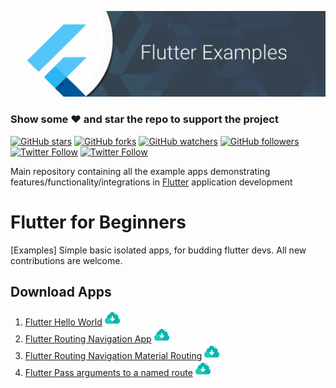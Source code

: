 ![Image](img/flutter_banner.png)

### Show some :heart: and star the repo to support the project

[![GitHub stars](https://img.shields.io/github/stars/Aadi-0110/flutter-examples.svg?style=social&label=Star)](https://github.com/Aadi-0110/flutter_for_beginners) [![GitHub forks](https://img.shields.io/github/forks/Aadi-0110/flutter-examples.svg?style=social&label=Fork)](https://github.com/Aadi-0110/flutter_for_beginners/fork) [![GitHub watchers](https://img.shields.io/github/watchers/Aadi-0110/flutter-examples.svg?style=social&label=Watch)](https://github.com/Aadi-0110/flutter_for_beginners) [![GitHub followers](https://img.shields.io/github/followers/Aadi-0110.svg?style=social&label=Follow)](https://github.com/Aadi-0110/flutter_for_beginners)  
[![Twitter Follow](https://img.shields.io/twitter/follow/imAdityaLal.svg?style=social)](https://twitter.com/imAdityaLal)
[![Twitter Follow](https://img.shields.io/twitter/follow/FlutterBeginner.svg?style=social)](https://twitter.com/FlutterBeginner)

Main repository containing all the example apps demonstrating features/functionality/integrations in [Flutter](https://flutter.io/) application development

# Flutter for Beginners
[Examples] Simple basic isolated apps, for budding flutter devs. All new contributions are welcome.

## Download Apps
1.  [Flutter Hello World](/flutter_hello_world) [![download](img/idownload.png)](https://kinolien.github.com/gitzip/?download=https://github.com/Aadi-0110/flutter_for_beginners/tree/master/flutter_hello_world)
1.  [Flutter Routing Navigation App](/flutter_routing_navigation) [![download](img/idownload.png)](https://kinolien.github.com/gitzip/?download=https://github.com/Aadi-0110/flutter_for_beginners/tree/master/flutter_routing_navigation)
1.  [Flutter Routing Navigation Material Routing](/flutter_routing_materialroutes) [![download](img/idownload.png)](https://kinolien.github.com/gitzip/?download=https://github.com/Aadi-0110/flutter_for_beginners/tree/master/flutter_routing_materialroutes)
1.  [Flutter Pass arguments to a named route](/flutter_materialroutes_data/) [![download](img/idownload.png)](https://kinolien.github.com/gitzip/?download=https://github.com/Aadi-0110/flutter_for_beginners/tree/master/flutter_materialroutes_data)
